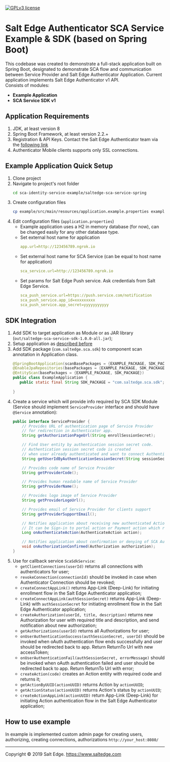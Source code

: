 [![GPLv3 license](https://img.shields.io/badge/License-GPLv3-blue.svg)](http://perso.crans.org/besson/LICENSE.html)
# Salt Edge Authenticator SCA Service Example & SDK (based on Spring Boot)

This codebase was created to demonstrate a full-stack application built on Spring Boot, 
designated to demonstrate SCA flow and communication between Service Provider and Salt Edge Authenticator Application. 
Current application implements Salt Edge Authenticator v1 API.  
Consists of modules:
* **Example Application**
* **SCA Service SDK v1**

## Application Requirements

1. JDK, at least version 8 
1. Spring Boot Framework, at least version 2.2.+
1. Registration & API Keys. Contact the Salt Edge Authenticator team via the [following link](https://www.saltedge.com/pages/contact_support)   
1. Authenticator Mobile clients supports only SSL connections.

## Example Application Quick Setup
  
1. Clone project
1. Navigate to project's root folder
    ```bash
    cd sca-identity-service-example/saltedge-sca-service-spring
    ```
1. Create configuration files
    ```bash
    cp example/src/main/resources/application.example.properties example/src/main/resources/application.properties
    ```  
1. Edit configuration files (`application.properties`)  
    * Example application uses a H2 in memory database (for now), can be changed easily for any other database type.
    * Set external host name for application
      ```yaml
      app.url=http://123456789.ngrok.io
      ```
    * Set external host name for SCA Service (can be equal to host name for application) 
      ```yaml
      sca_service.url=http://123456789.ngrok.io
      ```
    * Set params for Salt Edge Push service. Ask credentials from Salt Edge Service.
      ```yaml
      sca_push_service.url=https://push.service.com/notification
      sca_push_service.app_id=xxxxxxxxx
      sca_push_service.app_secret=yyyyyyyyyyy
      ``` 

## SDK Integration

1. Add SDK to target application as Module or as JAR library (`out/saltedge-sca-service-sdk-1.0.0-all.jar`);
1. Setup application as [described before](#example-application-quick-setup)
1. Add SDK package (`com.saltedge.sca.sdk`) to component scan annotation in Application class.
    ```java
    @SpringBootApplication(scanBasePackages = {EXAMPLE_PACKAGE, SDK_PACKAGE})
    @EnableJpaRepositories(basePackages = {EXAMPLE_PACKAGE, SDK_PACKAGE})
    @EntityScan(basePackages = {EXAMPLE_PACKAGE, SDK_PACKAGE})
    public class ExampleApplication {
       public static final String SDK_PACKAGE = "com.saltedge.sca.sdk";
       
    }
    ```
1. Create a service which will provide info required by SCA SDK Module (Service should implement `ServiceProvider` interface and should have `@Service` annotation):  
    ```java
    public interface ServiceProvider {
        // Provides URL of authentication page of Service Provider
        // for redirection in Authenticator app.
        String getAuthorizationPageUrl(String enrollSessionSecret);
    
        // Find User entity by authentication session secret code.
        // Authentication session secret code is created
        // when user already authenticated and want to connect Authenticator app
        String getUserIdByAuthenticationSessionSecret(String sessionSecret);
    
        // Provides code name of Service Provider
        String getProviderCode();
    
        // Provides human readable name of Service Provider
        String getProviderName();
    
        // Provides logo image of Service Provider
        String getProviderLogoUrl();
    
        // Provides email of Service Provider for clients support
        String getProviderSupportEmail();
    
        // Notifies application about receiving new authenticated Action request.
        // It can be Sign-in to portal action or Payment action which requires authentication.
        Long onAuthenticateAction(AuthenticateAction action);
    
        // Notifies application about confirmation or denying of SCA Authorization
        void onAuthorizationConfirmed(Authorization authorization);
    }
    ```
1. Use for callback service `ScaSdkService`:  
    * `getClientConnections(userId)` returns all connections with authenticators for user;
    * `revokeConnection(connectionId)` should be invoked in case when Authenticator Connection should be revoked;
    * `createConnectAppLink()` returns App-Link (Deep-Link) for initiating enrollment flow in the Salt Edge Authenticator application;
    * `createConnectAppLink(authSessionSecret)` returns App-Link (Deep-Link) with `authSessionSecret` for initiating enrollment flow in the Salt Edge Authenticator application;
    * `createAuthorization(userId, title, description)` returns new Authorization for user with required title and description, and send notification about new authorization;
    * `getAuthorizations(userId)` returns all Authorizations for user;
    * `onUserAuthenticationSuccess(authSessionSecret, userId)` should be invoked when oAuth authentication flow ends successfully and user should be redirected back to app. Return ReturnTo Url with new accessToken; 
    * `onUserAuthenticationFail(authSessionSecret, errorMessage)` should be invoked when oAuth authentication failed and user should be redirected back to app. Return ReturnTo Url with error;
    * `createAction(code)` creates an Action entity with required code and returns it;
    * `getActionByUUID(actionUUID)` returns Action by `actionUUID`;
    * `getActionStatus(actionUUID)` returns Action's status by `actionUUID`;
    * `createActionAppLink(actionUUID)` return App-Link (Deep-Link) for initiating Action authentication flow in the Salt Edge Authenticator application;
    

## How to use example

In example is implemented custom admin page for creating users, authorizing, creating connections, authorizations
`http://your_host:8080/`  
  
----
Copyright © 2019 Salt Edge. https://www.saltedge.com  

